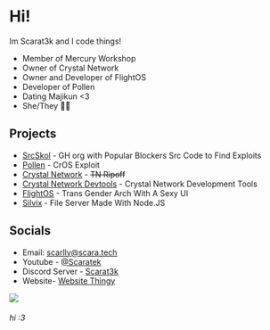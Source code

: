 # Hi!
Im Scarat3k and I code things!
- Member of Mercury Workshop
- Owner of Crystal Network
- Owner and Developer of FlightOS
- Developer of Pollen
- Dating Majikun <3
- She/They 🏳️‍⚧️

## Projects
- [SrcSkol](https://github.com/src-skol) - GH org with Popular Blockers Src Code to Find Exploits
- [Pollen](https://github.com/mercuryworkshop/pollen) - CrOS Exploit
- [Crystal Network](https://github.com/crystalnetwork-dev) - ~~TN Ripoff~~
- [Crystal Network Devtools](https://github.com/crystalnetwork-devtools) - Crystal Network Development Tools
- [FlightOS](https://github.com/flightos) - Trans Gender Arch With A Sexy UI
- [Silvix](https://github.com/scaratek/silvix) - File Server Made With Node.JS

## Socials
- Email: [scarlly@scara.tech](mailto:scarlly@scara.tech)
- Youtube - [@Scaratek](https://www.youtuber.com/@scaratek)
- Discord Server - [Scarat3k](https://discord.gg/JawyTs5zsh)
- Website- [Website Thingy](https://scarat3k.me)

<a href="https://www.buymeacoffee.com/scarat3k"><img src="https://img.buymeacoffee.com/button-api/?text=Buy me a coffee&emoji=☕&slug=scarat3k&button_colour=f5bce0&font_colour=000000&font_family=Cookie&outline_colour=000000&coffee_colour=FFDD00" /></a>
###### hi :3
